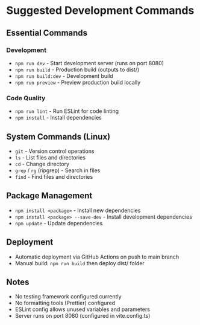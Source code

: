 # Suggested Development Commands

## Essential Commands

### Development
- `npm run dev` - Start development server (runs on port 8080)
- `npm run build` - Production build (outputs to dist/)
- `npm run build:dev` - Development build
- `npm run preview` - Preview production build locally

### Code Quality
- `npm run lint` - Run ESLint for code linting
- `npm install` - Install dependencies

## System Commands (Linux)
- `git` - Version control operations
- `ls` - List files and directories  
- `cd` - Change directory
- `grep` / `rg` (ripgrep) - Search in files
- `find` - Find files and directories

## Package Management
- `npm install <package>` - Install new dependencies
- `npm install <package> --save-dev` - Install development dependencies
- `npm update` - Update dependencies

## Deployment
- Automatic deployment via GitHub Actions on push to main branch
- Manual build: `npm run build` then deploy dist/ folder

## Notes
- No testing framework configured currently
- No formatting tools (Prettier) configured
- ESLint config allows unused variables and parameters
- Server runs on port 8080 (configured in vite.config.ts)